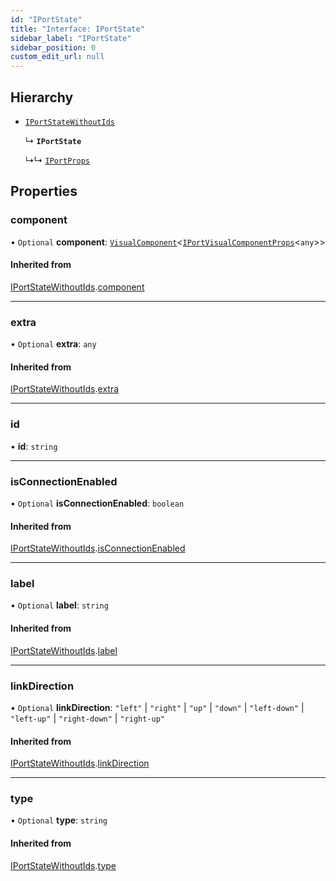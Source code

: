 ```yaml
---
id: "IPortState"
title: "Interface: IPortState"
sidebar_label: "IPortState"
sidebar_position: 0
custom_edit_url: null
---
```


## Hierarchy

- [`IPortStateWithoutIds`](IPortStateWithoutIds)

  ↳ **`IPortState`**

  ↳↳ [`IPortProps`](IPortProps)

## Properties

### component

• `Optional` **component**: [`VisualComponent`](../#visualcomponent)<[`IPortVisualComponentProps`](IPortVisualComponentProps)<`any`\>\>

#### Inherited from

[IPortStateWithoutIds](IPortStateWithoutIds).[component](IPortStateWithoutIds#component)

___

### extra

• `Optional` **extra**: `any`

#### Inherited from

[IPortStateWithoutIds](IPortStateWithoutIds).[extra](IPortStateWithoutIds#extra)

___

### id

• **id**: `string`

___

### isConnectionEnabled

• `Optional` **isConnectionEnabled**: `boolean`

#### Inherited from

[IPortStateWithoutIds](IPortStateWithoutIds).[isConnectionEnabled](IPortStateWithoutIds#isconnectionenabled)

___

### label

• `Optional` **label**: `string`

#### Inherited from

[IPortStateWithoutIds](IPortStateWithoutIds).[label](IPortStateWithoutIds#label)

___

### linkDirection

• `Optional` **linkDirection**: ``"left"`` \| ``"right"`` \| ``"up"`` \| ``"down"`` \| ``"left-down"`` \| ``"left-up"`` \| ``"right-down"`` \| ``"right-up"``

#### Inherited from

[IPortStateWithoutIds](IPortStateWithoutIds).[linkDirection](IPortStateWithoutIds#linkdirection)

___

### type

• `Optional` **type**: `string`

#### Inherited from

[IPortStateWithoutIds](IPortStateWithoutIds).[type](IPortStateWithoutIds#type)
